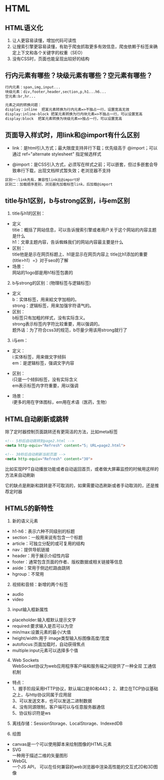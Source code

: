 # HTML

## HTML语义化  

1. 让人更容易读懂，增加代码可读性
2. 让搜索引擎更容易读懂，有助于爬虫抓取更多有效信息，爬虫依赖于标签来确定上下文和各个关键字的权重（SEO）
3. 没有CSS时，页面也能呈现出较好的结构

## 行内元素有哪些？块级元素有哪些？空元素有哪些？
```html
行内元素：span,img,input...
块级元素：div,footer,header,section,p,h1...h6...
空元素:br,hr...

元素之间的转换问题：
display：inline  把某元素转换为行内元素=>不独占一行，设置宽高无效
display:inline-block 把某元素转换为行内块元素=>不独占一行，可以设置宽高
display:block  把某元素转换为块级元素=>独占一行，可以设置宽高
```

## 页面导入样式时，用link和@import有什么区别   

- link：是html引入方式；最大限度支持并行下载；优先级高于 @import；可以通过 ref="alternate stylesheet" 指定候选样式   

- @import：是CSS引入方式，必须写在样式之前；可以嵌套，但过多嵌套会导致串行下载，出现文档样式暂失效；老浏览器不支持   


```html
区别一:link先有，兼容性link比@import好
区别二：加载顺序差别，浏览器先加载标签link，后加载@import
```

## title与h1区别，b与strong区别，i与em区别

1. title与h1的区别：   
- 定义    
titie：概括了网站信息，可以告诉搜索引擎或者用户关于这个网站的内容主题是什么   
h1：文章主题内容，告诉蜘蛛我们的网站内容最主要是什么   
- 区别：   
title他是是示在网页标题上、h1是显示在网页内容上
title比h1添加的重要 (title>h1）=》对于seo的了解    
- 场景：      
网站的1ogo部是用h1标签包裹的      

2. b与strong的区别：(物理标签与逻辑标签)   
- 定义   
b：实体标签，用来給文字加相的。     
strong：逻辑标签，用来加强宇符语气的。   
- 区别：  
b标签只有加粗的样式，没有实际含义。  
strong表示标签内字符比较重要，用以强调的。  
题外话：为了符合css3的规范，b尽量少用该用strong就行了   

3. i与em：  
- 定义：   
i:实体标签，用来做文字倾斜    
em：是逻辑标签，强调文字内容   
- 区别：  
i只是一个倾斜标签，没有实际含义  
em表示标签内字符重要，用以强调   

- 场景：  
i更多的用在字体图标，em用在术语（医药，生物）     


## HTML自动刷新或跳转

除了定时器控制页面跳转还有更简洁的方法，比如meta标签    

```html
<!-- 5秒后自动跳转到page2.html -->
<meta http-equiv="Refresh" content="5; URL=page2.html">

<!-- 30秒后自动刷新当前页面 -->
<meta http-equiv="Refresh" content="30">
```

比如实现PPT自动播放功能或者自动返回首页，或者做大屏幕监控的时候用这样的方法来自动刷新   

它的缺点是刷新和跳转是不可取消的，如果需要动态刷新或者手动取消的，还是推荐定时器    


## HTML5的新特性
1. 新的语义元素  
- h1-h6：表示六种不同级别的标题  
- section：一般用来说有包含一个标题  
- article：可独立分配的或可复用的结构  
- nav：提供导航链接  
- header：用于展示介绍性内容  
- footer：通常包含页面的作者、版权数据或相关链接等信息  
- aside：常用于侧边栏路由跳转  
- hgroup：不常用    
2. 视频和音频：新增的两个标签
- audio   
- video   
3. input输入框新属性  
- placeholder:输入框默认提示文字    
- required:要求输入是否可以为空   
- min/max:设置元素的最小/大值  
- height/width:用于 image类型输入标图像高度/宽度    
- autofocus:页面加载时，自动获得焦点  
- multiple:input元素可以选择多个值    
4. Web Sockets  
WebSocket协议为web应用程序客户端和服务端之间提供了一种全双
工通信机制   

- 特点：  
1、握手阶段采用HTTP协议，默认端口是80和443；
2、建立在TCP协议基础之上，与http协议同属于应用层  
3、可以发送文本，也可以发送二进制数据  
4、没有同源限制，客户端可以与任意服务器通信  
5、协议标识符是ws   

5. 离线存储：SessionStorage、LocalStorage、IndexedDB   

6. 绘图  
- canvas是一个可以使用脚本来绘制图像的HTML元素
- SVG   
一种用于描述二维的矢量图形
- WebGL   
一个JS API， 可以在任何兼容的web浏览器中渲染高性能的交互式2D和3D图像     

